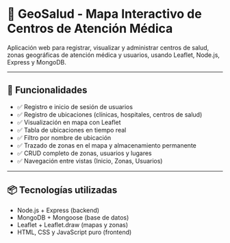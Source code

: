# 🏥 GeoSalud - Mapa Interactivo de Centros de Atención Médica

Aplicación web para registrar, visualizar y administrar centros de salud, zonas geográficas de atención médica y usuarios, usando Leaflet, Node.js, Express y MongoDB.

---

## 🚀 Funcionalidades

- ✅ Registro e inicio de sesión de usuarios  
- ✅ Registro de ubicaciones (clínicas, hospitales, centros de salud)  
- ✅ Visualización en mapa con Leaflet  
- ✅ Tabla de ubicaciones en tiempo real  
- ✅ Filtro por nombre de ubicación  
- ✅ Trazado de zonas en el mapa y almacenamiento permanente  
- ✅ CRUD completo de zonas, usuarios y lugares  
- ✅ Navegación entre vistas (Inicio, Zonas, Usuarios)

---

## 📦 Tecnologías utilizadas

- Node.js + Express (backend)
- MongoDB + Mongoose (base de datos)
- Leaflet + Leaflet.draw (mapas y zonas)
- HTML, CSS y JavaScript puro (frontend)

